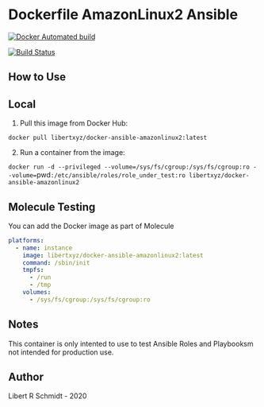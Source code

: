 
# Dockerfile AmazonLinux2 Ansible

[![Docker Automated build](https://img.shields.io/docker/automated/libertxyz/docker-ansible-amazonlinux2.svg?maxAge=2592000)](https://hub.docker.com/r/libertxyz/docker-amazonlinux2-ansible/)



[![Build Status](https://travis-ci.com/libert-xyz/docker-ansible-amazonlinux2.svg?branch=master)](https://travis-ci.com/libert-xyz/docker-ansible-amazonlinux2)

## How to Use

## Local

  1. Pull this image from Docker Hub:

  `docker pull libertxyz/docker-ansible-amazonlinux2:latest`

  2. Run a container from the image:

  `docker run -d --privileged --volume=/sys/fs/cgroup:/sys/fs/cgroup:ro --volume=`pwd`:/etc/ansible/roles/role_under_test:ro libertxyz/docker-ansible-amazonlinux2`

## Molecule Testing

You can add the Docker image as part of Molecule

```yaml
platforms:
  - name: instance
    image: libertxyz/docker-ansible-amazonlinux2:latest
    command: /sbin/init
    tmpfs:
      - /run
      - /tmp
    volumes:
      - /sys/fs/cgroup:/sys/fs/cgroup:ro
```

## Notes

This container is only intented to use to test Ansible Roles and Playbooksm not intended for production use.

## Author

Libert R Schmidt - 2020